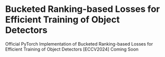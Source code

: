 # Bucketed Ranking-based Losses for Efficient Training of Object Detectors
Official PyTorch Implementation of Bucketed Ranking-based Losses for Efficient Training of Object Detectors [ECCV2024] 
Coming Soon
